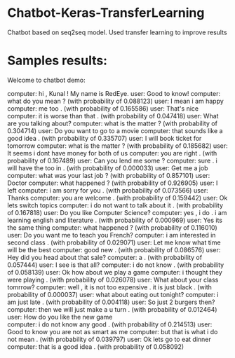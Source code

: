 # Chatbot-Keras-TransferLearning
Chatbot based on seq2seq model. Used transfer learning to improve results

# Samples results:

Welcome to chatbot demo:     

 

computer: hi , Kunal ! My name is RedEye.
user: Good to know!
computer:  what do you mean ?     (with probability of 0.088123)
user: I mean i am happy
computer:  me too .     (with probability of 0.165586)
user: That's nice
computer:  it is worse than that .     (with probability of 0.047418)
user: What are you talking about?
computer:  what is the matter ?     (with probability of 0.304714)
user: Do you want to go to a movie
computer:  that sounds like a good idea .     (with probability of 0.335707)
user: I will book ticket for tomorrow
computer:  what is the matter ?     (with probability of 0.185682)
user: It seems i dont have money for both of us
computer:  you are right .     (with probability of 0.167489)
user: Can you lend me some ?
computer:  sure . i will have the too in  .    (with probability of 0.000033)
user: Get me a job
computer:  what was your last job ?     (with probability of 0.857101)
user: Doctor
computer:  what happened ?     (with probability of 0.926905)
user: I left
computer:  i am sorry for you .     (with probability of 0.073566)
user: Thanks
computer:  you are welcome .     (with probability of 0.159442)
user: Ok lets switch topics
computer: i do not want to talk about it .    (with probability of 0.167818)
user: Do you like Computer Science?
computer:  yes , i do . i am learning english and literature .     (with probability of 0.000969)
user: Yes its the same thing
computer:  what happened ?     (with probability of 0.116010)
user: Do you want me to teach you French?
computer:  i am interested in second class  .    (with probability of 0.029071)
user: Let me know what time will be the best
computer:  good new  .    (with probability of 0.086576)
user: Hey did you head about that sale?
computer:  a  .    (with probability of 0.057444)
user: I see is that all?
computer:  i do not know .     (with probability of 0.058139)
user: Ok how about we play a game
computer:  i thought they were playing .     (with probability of 0.026078)
user: What about your class tomrrow?
computer:  well , it is not too expensive . it is just black .     (with probability of 0.000037)
user: what about eating out tonight?
computer:  i am just late .     (with probability of 0.004118)
user: So just 2 burgers then?
computer:  then we will just make a u turn .     (with probability of 0.012464)
user: How do you like the new game   
computer:  i do not know any good .     (with probability of 0.214513)
user: Good to know you are not as smart as me
computer:  but that is what i do not mean .     (with probability of 0.039797)
user: Ok lets go to eat dinner
computer:  that is a good idea .     (with probability of 0.058092)                       
